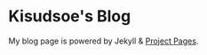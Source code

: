 # Kisudsoe's Blog

My blog page is powered by Jekyll & [Project Pages](https://github.com/projectpages/project-pages/wiki/).
